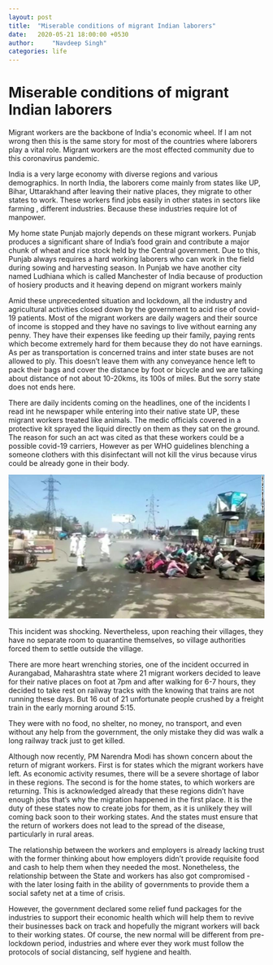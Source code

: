 ```yaml
---
layout: post
title:  "Miserable conditions of migrant Indian laborers"
date:   2020-05-21 18:00:00 +0530
author:     "Navdeep Singh"
categories: life
---
```

Miserable conditions of migrant Indian laborers 
========================================================================

<p>Migrant workers are the backbone of India's economic  wheel. If I am not wrong then this is the same story for most of the countries where laborers play a vital role. Migrant workers are the most effected community due to this coronavirus pandemic.</p>

<p>India is a very large economy with diverse regions and various demographics. In north India, the laborers come mainly from states like UP, Bihar, Uttarakhand after leaving their native places, they migrate to other states to work. These workers find jobs easily in other states in sectors like farming , different industries. Because these industries require lot of manpower.</p>

<p>My home state Punjab majorly depends on these migrant workers. Punjab produces a significant share of India’s food grain and contribute a major chunk of wheat and rice stock held by the Central government. Due to this, Punjab always requires a hard working laborers who can work in the field during sowing and harvesting season. In Punjab we have another city named Ludhiana which is called Manchester of India because of production of hosiery products and it heaving depend on migrant workers mainly</p>

<p>Amid these unprecedented situation and lockdown, all the industry and agricultural activities closed down by the government to acid rise of covid-19 patients. Most of the migrant workers are daily wagers and their source of income is stopped and they have no savings to live without earning any penny. They have their expenses like feeding up their family, paying rents which become extremely hard for them because they do not have earnings. As per as transportation is concerned trains and inter state buses are not allowed to ply. This doesn’t leave them with any conveyance hence left to pack their bags and cover the distance by foot or bicycle  and we are talking about distance of not about 10-20kms, its 100s of miles. But the sorry state does not ends here.</p>

<p>There are daily incidents coming on the headlines, one of the incidents I read int he newspaper while entering into their native state UP, these migrant workers treated like animals. The medic officials covered in a protective kit sprayed the liquid directly on them as they sat on the ground. The reason for such an act was cited as that these workers could be a possible covid-19 carriers, However as per WHO guidelines blenching a someone clothers with this disinfectant will not kill the virus because virus could be already gone in their body. </p>

![Migrant Workers sprayed with disinfectant](/img/indian-migrant-workers-disinfectant-spray.jpg)

<p>This incident was shocking. Nevertheless, upon reaching their villages, they have no separate room to quarantine themselves, so village authorities forced them to settle outside the village.</p>

<p>There are more heart wrenching stories, one of the incident occurred in Aurangabad, Maharashtra state where 21 migrant workers decided to leave for their native places on foot at 7pm and after walking for 6-7 hours, they decided to take rest on railway tracks with the knowing that trains are not running these days. But 16 out of 21 unfortunate people crushed by a freight train in the early morning around 5:15.</p>

<p>They were with no food, no shelter, no money, no transport, and even without any help from the government, the only mistake they did was walk a long railway track just to get killed.</p>

<p>Although now recently, PM Narendra Modi has shown concern about the return of migrant workers. First is for states which the migrant workers have left. As economic activity resumes, there will be a severe shortage of labor in these regions. The second is for the home states, to which workers are returning. This is acknowledged already that these regions didn’t have enough jobs that’s why the migration happened in the first place. It is the duty of these states  now to create jobs for them, as it is unlikely they will coming back soon to their working states. And the states must ensure that the return of workers does not lead to the spread of the disease, particularly in rural areas.</p>

<p>
The relationship between the workers and employers is already lacking trust with the former thinking about how employers didn’t provide requisite food and cash to help them when they needed the most. Nonetheless, the relationship between the State and workers has also got compromised - with the later losing faith in the ability of governments to provide them a social safety net at a time of crisis.</p>

<p>However, the government declared some relief fund packages for the industries to support their economic health which will help them to revive their businesses back on track and hopefully the migrant workers will back to their working states. Of course, the new normal will be different from pre-lockdown period, industries and where ever they work must follow the protocols of social distancing, self hygiene and health.</p>

